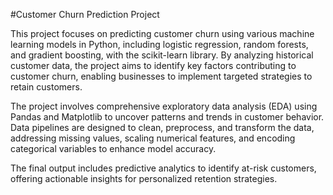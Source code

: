 #Customer Churn Prediction Project

This project focuses on predicting customer churn using various machine learning models in Python, including logistic regression, random forests, and gradient boosting, with the scikit-learn library. By analyzing historical customer data, the project aims to identify key factors contributing to customer churn, enabling businesses to implement targeted strategies to retain customers.

The project involves comprehensive exploratory data analysis (EDA) using Pandas and Matplotlib to uncover patterns and trends in customer behavior. Data pipelines are designed to clean, preprocess, and transform the data, addressing missing values, scaling numerical features, and encoding categorical variables to enhance model accuracy.

The final output includes predictive analytics to identify at-risk customers, offering actionable insights for personalized retention strategies.
